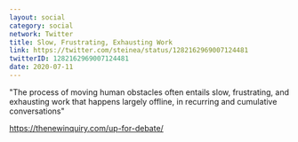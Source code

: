 ```yaml
---
layout: social
category: social
network: Twitter
title: Slow, Frustrating, Exhausting Work
link: https://twitter.com/steinea/status/1282162969007124481
twitterID: 1282162969007124481
date: 2020-07-11
---
```


"The process of moving human obstacles often entails slow, frustrating, and exhausting work that happens largely offline, in recurring and cumulative conversations"

<https://thenewinquiry.com/up-for-debate/>
